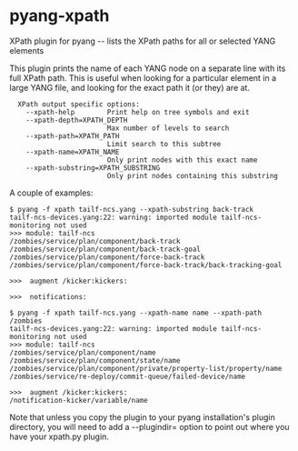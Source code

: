 # pyang-xpath

XPath plugin for pyang
 -- lists the XPath paths for all or selected YANG elements

This plugin prints the name of each YANG node on a separate line with
its full XPath path. This is useful when looking for a particular 
element in a large YANG file, and looking for the exact path it
(or they) are at.

```
  XPath output specific options:
    --xpath-help        Print help on tree symbols and exit
    --xpath-depth=XPATH_DEPTH
                        Max number of levels to search
    --xpath-path=XPATH_PATH
                        Limit search to this subtree
    --xpath-name=XPATH_NAME
                        Only print nodes with this exact name
    --xpath-substring=XPATH_SUBSTRING
                        Only print nodes containing this substring
```

A couple of examples:

```
$ pyang -f xpath tailf-ncs.yang --xpath-substring back-track
tailf-ncs-devices.yang:22: warning: imported module tailf-ncs-monitoring not used
>>> module: tailf-ncs
/zombies/service/plan/component/back-track
/zombies/service/plan/component/back-track-goal
/zombies/service/plan/component/force-back-track
/zombies/service/plan/component/force-back-track/back-tracking-goal

>>>  augment /kicker:kickers:

>>>  notifications:
```

```
$ pyang -f xpath tailf-ncs.yang --xpath-name name --xpath-path /zombies
tailf-ncs-devices.yang:22: warning: imported module tailf-ncs-monitoring not used
>>> module: tailf-ncs
/zombies/service/plan/component/name
/zombies/service/plan/component/state/name
/zombies/service/plan/component/private/property-list/property/name
/zombies/service/re-deploy/commit-queue/failed-device/name

>>>  augment /kicker:kickers:
/notification-kicker/variable/name
```

Note that unless you copy the plugin to your pyang installation's 
plugin directory, you will need to add a --plugindir= option to
point out where you have your xpath.py plugin.
